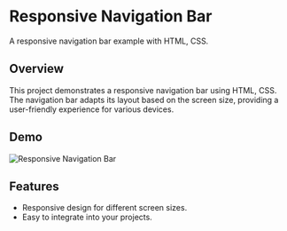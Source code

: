 # Responsive Navigation Bar

A responsive navigation bar example with HTML, CSS.


## Overview

This project demonstrates a responsive navigation bar using HTML, CSS. The navigation bar adapts its layout based on the screen size, providing a user-friendly experience for various devices.

## Demo

![Responsive Navigation Bar](path/to/your/demo.gif)



## Features

- Responsive design for different screen sizes.
- Easy to integrate into your projects.


